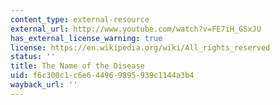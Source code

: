 ```yaml
---
content_type: external-resource
external_url: http://www.youtube.com/watch?v=FE7iH_GSxJU
has_external_license_warning: true
license: https://en.wikipedia.org/wiki/All_rights_reserved
status: ''
title: The Name of the Disease
uid: f6c300c1-c6e6-4496-9895-939c1144a3b4
wayback_url: ''
---
```

